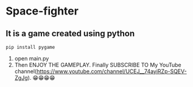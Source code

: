 # Space-fighter
## It is a game created using python
```
pip install pygame
```
1. open main.py
2. Then ENJOY THE GAMEPLAY. 
Finally SUBSCRIBE TO My YouTube channel(https://www.youtube.com/channel/UCEJ__74ayiRZp-SQEV-ZgJg). 😁😁😁😁
